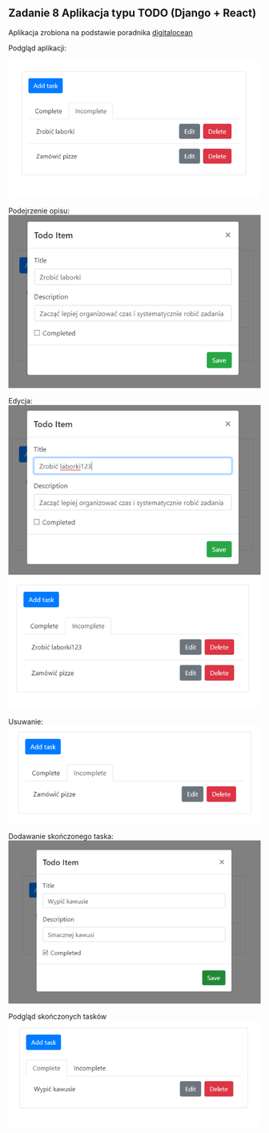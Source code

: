 ## Zadanie 8 Aplikacja typu TODO (Django + React)

Aplikacja zrobiona na podstawie poradnika [digitalocean](https://www.digitalocean.com/community/tutorials/build-a-to-do-application-using-django-and-react)

Podgląd aplikacji:

![](assets/screenshots/screen1.png)

Podejrzenie opisu:
![](assets/screenshots/screen2.png)

Edycja:
![](assets/screenshots/screen3.png)
![](assets/screenshots/screen4.png)

Usuwanie:
![](assets/screenshots/screen5.png)

Dodawanie skończonego taska:
![](assets/screenshots/screen6.png)

Podgląd skończonych tasków
![](assets/screenshots/screen7.png)
